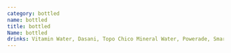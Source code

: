 ```yaml
---
category: bottled
name: bottled
title: bottled
Name: bottled
drinks: Vitamin Water, Dasani, Topo Chico Mineral Water, Powerade, Smartwater, Cranberry Juice, Pineapple Juice, Orange Juice, Cranapple Juice
---
```

